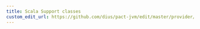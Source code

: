 ```yaml
---
title: Scala Support classes
custom_edit_url: https://github.com/dius/pact-jvm/edit/master/provider/scalasupport/README.md
---
```

<!-- This file has been synced from the dius/pact-jvm repository. Please do not edit it directly. The URL of the source file can be found in the custom_edit_url value above -->
